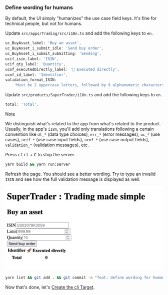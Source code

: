 ### Define wording for humans

By default, the UI simply "humanizes" the use case field keys. It's fine for technical people, but not for humans.

Update `src/apps/Trading/src/i18n.ts` and add the following keys to `en`.

```typescript
uc_BuyAsset_label: 'Buy an asset',
uc_BuyAsset_i_submit_idle: 'Send buy order',
uc_BuyAsset_i_submit_submitting: 'Sending',
ucif_isin_label: 'ISIN',
ucif_qty_label: 'Quantity',
ucof_executedDirectly_label: '🚀 Executed directly',
ucof_id_label: 'Identifier',
validation_format_ISIN:
    'Must be 2 uppercase letters, followed by 9 alphanumeric characters and 1 digit',
```

Update `src/products/SuperTrader/i18n.ts` and add the following keys to `en`.

```typescript
total: 'Total',
```

> [!NOTE]
> We distinguish what's related to the app from what's related to the product. Usually, in the app's `i18n`, you'll add only translations following a certain convention like `dt_*` (data type choices), `err_*` (error messages), `uc_*` (use cases), `ucif_*` (use case input fields), `ucof_*` (use case output fields), `validation_*` (validation messages), etc.

Press <kbd>ctrl</kbd> + <kbd>C</kbd> to stop the server.

```sh
yarn build && yarn run:server
```

Refresh the page. You should see a better wording. Try to type an invalid `ISIN` and see how the full validation message is displayed as well.

<img src="/docs/assets/trading-target-web-human.png" width="600px">

```sh
yarn lint && git add . && git commit -m "feat: define wording for humans"
```

Now that's done, let's [Create the cli Target](./010_Create_the_cli_Target.md).
